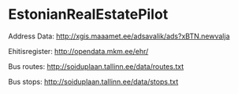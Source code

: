 # EstonianRealEstatePilot

Address Data: http://xgis.maaamet.ee/adsavalik/ads?xBTN.newvalja

Ehitisregister: http://opendata.mkm.ee/ehr/

Bus routes: http://soiduplaan.tallinn.ee/data/routes.txt  

Bus stops: http://soiduplaan.tallinn.ee/data/stops.txt
